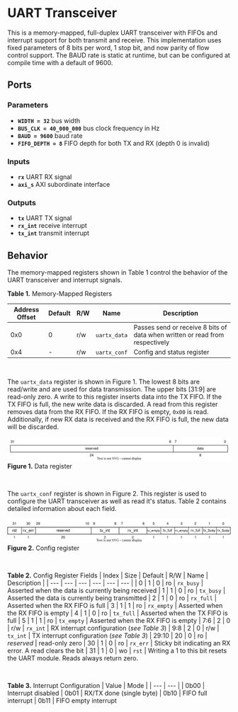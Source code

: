 # UART Transceiver

This is a memory-mapped, full-duplex UART transceiver with FIFOs and interrupt support for both transmit and receive.
This implementation uses fixed parameters of 8 bits per word, 1 stop bit, and now parity of flow control support.
The BAUD rate is static at runtime, but can be configured at compile time with a default of 9600.

## Ports

### Parameters

- **`WIDTH = 32`** bus width
- **`BUS_CLK = 40_000_000`** bus clock frequency in Hz
- **`BAUD = 9600`** baud rate
- **`FIFO_DEPTH = 8`** FIFO depth for both TX and RX (depth 0 is invalid)

### Inputs

- **`rx`** UART RX signal
- **`axi_s`** AXI subordinate interface

### Outputs

- **`tx`** UART TX signal
- **`rx_int`** receive interrupt
- **`tx_int`** transmit interrupt

## Behavior

The memory-mapped registers shown in Table 1 control the behavior of the UART transceiver and interrupt signals.

**Table 1.** Memory-Mapped Registers

| Address Offset | Default | R/W | Name | Description |
| --- | --- | --- | --- | --- |
| 0x0 | 0 | r/w | `uartx_data`    | Passes send or receive 8 bits of data when written or read from respectively
| 0x4 | - | r/w | `uartx_conf`  | Config and status register

<br>

The `uartx_data` register is shown in Figure 1.
The lowest 8 bits are read/write and are used for data transmission.
The upper bits [31:9] are read-only zero.
A write to this register inserts data into the TX FIFO.
If the TX FIFO is full, the new write data is discarded.
A read from this register removes data from the RX FIFO.
If the RX FIFO is empty, `0x00` is read.
Additionally, if new RX data is received and the RX FIFO is full, the new data will be discarded.

![uartx_data register](../figures/UART_data_register.drawio.svg) \
**Figure 1.** Data register

<br>

The `uartx_conf` register is shown in Figure 2.
This register is used to configure the UART transceiver as well as read it's status.
Table 2 contains detailed information about each field.

![uartx_conf register](../figures/UART_config_register.drawio.svg) \
**Figure 2.** Config register

<br>

**Table 2.** Config Register Fields
| Index | Size | Default | R/W | Name | Description |
| --- | --- | --- | --- | --- | --- |
| 0 | 1 | 0 | ro | `rx_busy`    | Asserted when the data is currently being received
| 1 | 1 | 0 | ro | `tx_busy`    | Asserted the data is currently being transmitted
| 2 | 1 | 0 | ro | `rx_full`    | Asserted when the RX FIFO is full
| 3 | 1 | 1 | ro | `rx_empty`   | Asserted when the RX FIFO is empty
| 4 | 1 | 0 | ro | `tx_full`    | Asserted when the TX FIFO is full
| 5 | 1 | 1 | ro | `tx_empty`   | Asserted when the RX FIFO is empty
| 7:6 | 2 | 0 | r/w | `rx_int`  | RX interrupt configuration (*see Table 3*)
| 9:8 | 2 | 0 | r/w | `tx_int`  | TX interrupt configuration (*see Table 3*)
| 29:10 | 20 | 0 | ro | *reserved* | read-only zero
| 30 | 1 | 0 | ro | `rx_err`    | Sticky bit indicating an RX error. A read clears the bit
| 31 | 1 | 0 | wo | `rst`       | Writing a 1 to this bit resets the UART module. Reads always return zero.

<br>

**Table 3.** Interrupt Configuration
| Value | Mode |
| --- | --- |
| 0b00 | Interrupt disabled
| 0b01 | RX/TX done (single byte)
| 0b10 | FIFO full interrupt
| 0b11 | FIFO empty interrupt

